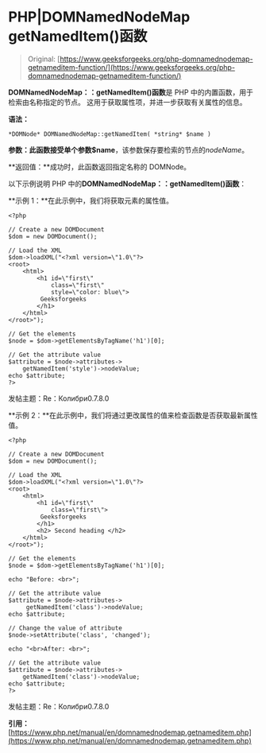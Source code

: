 # PHP|DOMNamedNodeMap getNamedItem()函数

> Original: [https://www.geeksforgeeks.org/php-domnamednodemap-getnameditem-function/](https://www.geeksforgeeks.org/php-domnamednodemap-getnameditem-function/)

**DOMNamedNodeMap：：getNamedItem()函数**是 PHP 中的内置函数，用于检索由名称指定的节点。 这用于获取属性项，并进一步获取有关属性的信息。

**语法：**

```
*DOMNode* DOMNamedNodeMap::getNamedItem( *string* $name )
```

**参数：**此函数接受单个参数**$name**，该参数保存要检索的节点的*nodeName*。

**返回值：**成功时，此函数返回指定名称的 DOMNode。

以下示例说明 PHP 中的**DOMNamedNodeMap：：getNamedItem()函数**：

**示例 1：**在此示例中，我们将获取元素的属性值。

```
<?php

// Create a new DOMDocument
$dom = new DOMDocument();

// Load the XML
$dom->loadXML("<?xml version=\"1.0\"?>
<root>
    <html>
        <h1 id=\"first\" 
            class=\"first\" 
            style=\"color: blue\"> 
         Geeksforgeeks 
        </h1>
    </html>
</root>");

// Get the elements
$node = $dom->getElementsByTagName('h1')[0];

// Get the attribute value
$attribute = $node->attributes->
    getNamedItem('style')->nodeValue;
echo $attribute;
?>
```

发帖主题：Re：Колибри0.7.8.0

**示例 2：**在此示例中，我们将通过更改属性的值来检查函数是否获取最新属性值。

```
<?php

// Create a new DOMDocument
$dom = new DOMDocument();

// Load the XML
$dom->loadXML("<?xml version=\"1.0\"?>
<root>
    <html>
        <h1 id=\"first\" 
            class=\"first\">
         Geeksforgeeks 
        </h1>
        <h2> Second heading </h2>
    </html>
</root>");

// Get the elements
$node = $dom->getElementsByTagName('h1')[0];

echo "Before: <br>";

// Get the attribute value
$attribute = $node->attributes->
     getNamedItem('class')->nodeValue;
echo $attribute;

// Change the value of attribute
$node->setAttribute('class', 'changed');

echo "<br>After: <br>";

// Get the attribute value
$attribute = $node->attributes->
    getNamedItem('class')->nodeValue;
echo $attribute;
?>
```

发帖主题：Re：Колибри0.7.8.0

**引用：**[https://www.php.net/manual/en/domnamednodemap.getnameditem.php](https://www.php.net/manual/en/domnamednodemap.getnameditem.php)